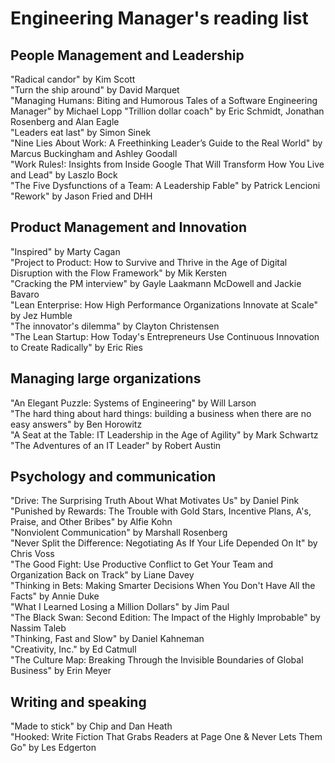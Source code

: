 # Engineering Manager's reading list

## People Management and Leadership

"Radical candor" by Kim Scott  
"Turn the ship around" by David Marquet  
"Managing Humans: Biting and Humorous Tales of a Software Engineering Manager" by Michael Lopp
"Trillion dollar coach" by Eric Schmidt, Jonathan Rosenberg and Alan Eagle  
"Leaders eat last" by Simon Sinek  
"Nine Lies About Work: A Freethinking Leader’s Guide to the Real World" by Marcus Buckingham and Ashley Goodall  
"Work Rules!: Insights from Inside Google That Will Transform How You Live and Lead" by Laszlo Bock  
"The Five Dysfunctions of a Team: A Leadership Fable" by Patrick Lencioni  
"Rework" by Jason Fried and DHH  

## Product Management and Innovation

"Inspired" by Marty Cagan  
"Project to Product: How to Survive and Thrive in the Age of Digital Disruption with the Flow Framework" by Mik Kersten  
"Cracking the PM interview" by Gayle Laakmann McDowell and Jackie Bavaro  
"Lean Enterprise: How High Performance Organizations Innovate at Scale" by Jez Humble  
"The innovator's dilemma" by Clayton Christensen  
"The Lean Startup: How Today's Entrepreneurs Use Continuous Innovation to Create Radically" by Eric Ries  

## Managing large organizations

"An Elegant Puzzle: Systems of Engineering" by Will Larson  
"The hard thing about hard things: building a business when there are no easy answers" by Ben Horowitz  
"A Seat at the Table: IT Leadership in the Age of Agility" by Mark Schwartz  
"The Adventures of an IT Leader" by Robert Austin  

## Psychology and communication

"Drive: The Surprising Truth About What Motivates Us" by Daniel Pink  
"Punished by Rewards: The Trouble with Gold Stars, Incentive Plans, A's, Praise, and Other Bribes" by Alfie Kohn  
"Nonviolent Communication" by Marshall Rosenberg   
"Never Split the Difference: Negotiating As If Your Life Depended On It" by Chris Voss  
"The Good Fight: Use Productive Conflict to Get Your Team and Organization Back on Track" by Liane Davey  
"Thinking in Bets: Making Smarter Decisions When You Don't Have All the Facts" by Annie Duke  
"What I Learned Losing a Million Dollars" by Jim Paul  
"The Black Swan: Second Edition: The Impact of the Highly Improbable" by Nassim Taleb  
"Thinking, Fast and Slow" by Daniel Kahneman  
"Creativity, Inc." by Ed Catmull   
"The Culture Map: Breaking Through the Invisible Boundaries of Global Business" by Erin Meyer  

## Writing and speaking

"Made to stick" by Chip and Dan Heath  
"Hooked: Write Fiction That Grabs Readers at Page One & Never Lets Them Go" by Les Edgerton  

